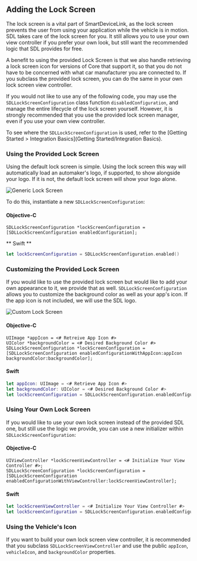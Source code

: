 ## Adding the Lock Screen
The lock screen is a vital part of SmartDeviceLink, as the lock screen prevents the user from using your application while the vehicle is in motion. SDL takes care of the lock screen for you. It still allows you to use your own view controller if you prefer your own look, but still want the recommended logic that SDL provides for free.

A benefit to using the provided Lock Screen is that we also handle retrieving a lock screen icon for versions of Core that support it, so that you do not have to be concerned with what car manufacturer you are connected to. If you subclass the provided lock screen, you can do the same in your own lock screen view controller.

If you would not like to use any of the following code, you may use the `SDLLockScreenConfiguration` class function `disabledConfiguration`, and manage the entire lifecycle of the lock screen yourself. However, it is strongly recommended that you use the provided lock screen manager, even if you use your own view controller.

To see where the `SDLLockScreenConfiguration` is used, refer to the [Getting Started > Integration Basics](Getting Started/Integration Basics).

### Using the Provided Lock Screen
Using the default lock screen is simple. Using the lock screen this way will automatically load an automaker's logo, if supported, to show alongside your logo. If it is not, the default lock screen will show your logo alone.

![Generic Lock Screen](/assets/GenericLockScreen.png)

To do this, instantiate a new `SDLLockScreenConfiguration`:

#### Objective-C
```objc
SDLLockScreenConfiguration *lockScreenConfiguration = [SDLLockScreenConfiguration enabledConfiguration];
```

** Swift **
```swift
let lockScreenConfiguration = SDLLockScreenConfiguration.enabled()
```

### Customizing the Provided Lock Screen
If you would like to use the provided lock screen but would like to add your own appearance to it, we provide that as well. `SDLLockScreenConfiguration` allows you to customize the background color as well as your app's icon. If the app icon is not included, we will use the SDL logo.

![Custom Lock Screen](/assets/CustomLockScreen.png)

#### Objective-C
```objc
UIImage *appIcon = <# Retreive App Icon #>
UIColor *backgroundColor = <# Desired Background Color #>
SDLLockScreenConfiguration *lockScreenConfiguration = [SDLLockScreenConfiguration enabledConfigurationWithAppIcon:appIcon backgroundColor:backgroundColor];
```

#### Swift
```swift
let appIcon: UIImage = <# Retrieve App Icon #>
let backgroundColor: UIColor = <# Desired Background Color #>
let lockScreenConfiguration = SDLLockScreenConfiguration.enabledConfiguration(withAppIcon: appIcon, backgroundColor: backgroundColor)
```

### Using Your Own Lock Screen
If you would like to use your own lock screen instead of the provided SDL one, but still use the logic we provide, you can use a new initializer within `SDLLockScreenConfiguration`:

#### Objective-C
```objc
UIViewController *lockScreenViewController = <# Initialize Your View Controller #>;
SDLLockScreenConfiguration *lockScreenConfiguration = [SDLLockScreenConfiguration enabledConfigurationWithViewController:lockScreenViewController];
```

#### Swift
```swift
let lockScreenViewController = <# Initialize Your View Controller #>
let lockScreenConfiguration = SDLLockScreenConfiguration.enabledConfiguration(with: lockScreenViewController)
```

### Using the Vehicle's Icon
If you want to build your own lock screen view controller, it is recommended that you subclass `SDLLockScreenViewController` and use the public `appIcon`, `vehicleIcon`, and `backgroundColor` properties.